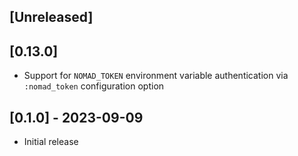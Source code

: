 ## [Unreleased]

## [0.13.0]

- Support for `NOMAD_TOKEN` environment variable authentication via `:nomad_token` configuration option

## [0.1.0] - 2023-09-09

- Initial release
